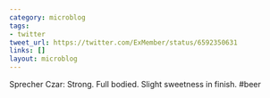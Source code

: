 ```yaml
---
category: microblog
tags:
- twitter
tweet_url: https://twitter.com/ExMember/status/6592350631
links: []
layout: microblog
---
```

Sprecher Czar: Strong. Full bodied. Slight sweetness in finish. #beer
